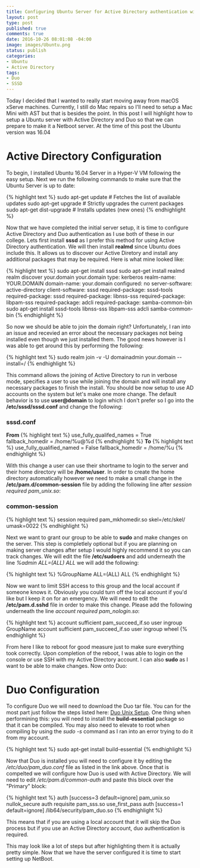 ```yaml
---
title: Configuring Ubuntu Server for Active Directory authentication with Duo
layout: post
type: post
published: true
comments: true
date: 2016-10-26 08:01:08 -04:00
image: images/Ubuntu.png
status: publish
categories:
- Ubuntu
- Active Directory
tags:
- Duo
- SSSD
---
```


Today I decided that I wanted to really start moving away from macOS xServe machines. Currently, I still do Mac repairs so I'll need to setup a Mac Mini with AST but that is besides the point. In this post I will highlight how to setup a Ubuntu server with Active Directory and Duo so that we can prepare to make it a Netboot server. At the time of this post the Ubuntu version was 16.04

# Active Directory Configuration

To begin, I installed Ubuntu 16.04 Server in a Hyper-V VM following the easy setup. Next we run the following commands to make sure that the Ubuntu Server is up to date:

{% highlight text %}
sudo apt-get update        # Fetches the list of available updates
sudo apt-get upgrade       # Strictly upgrades the current packages
sudo apt-get dist-upgrade  # Installs updates (new ones)
{% endhighlight %}

Now that we have completed the initial server setup, it is time to configure Active Directory and Duo authentication as I use both of these in our college. Lets first install **sssd** as I prefer this method for using Active Directory authentication. We will then install **realmd** since Ubuntu does include this. It allows us to discover our Active Diretory and install any additional packages that may be required. Here is what mine looked like:

{% highlight text %}
sudo apt-get install sssd
sudo apt-get install realmd
realm discover your.domain
your.domain
   type: kerberos
   realm-name: YOUR.DOMAIN
   domain-name: your.domain
   configured: no
   server-software: active-directory
   client-software: sssd
   required-package: sssd-tools
   required-package: sssd
   required-package: libnss-sss
   required-package: libpam-sss
   required-package: adcli
   required-package: samba-common-bin
sudo apt-get install sssd-tools libnss-sss libpam-sss adcli samba-common-bin
{% endhighlight %}

So now we should be able to join the domain right? Unfortunately, I ran into an issue and recevied an error about the necessary packages not being installed even though we just installed them. The good news however is I was able to get around this by performing the following:

{% highlight text %}
sudo realm join -v -U domainadmin your.domain --install=/
{% endhighlight %}

This command allows the joining of Active Directory to run in verbose mode, specifies a user to use while joining the domain and will install any necessary packages to finish the install. You should be now setup to use AD accounts on the system but let's make one more change. The default behavior is to use **user@domain** to login which I don't prefer so I go into the **/etc/sssd/sssd.conf** and change the following:

### sssd.conf

**From**
{% highlight text %}
use_fully_qualifed_names = True
fallback_homedir = /home/%u@%d
{% endhighlight %}
**To**
{% highlight text %}
use_fully_qualified_named = False
fallback_homedir = /home/%u
{% endhighlight %}

With this change a user can use their shortname to login to the server and their home directory will be **/home/user**. In order to create the home directory automatically however we need to make a small change in the **/etc/pam.d/common-session** file by adding the following line after *session required pam_unix.so*:

### common-session
{% highlight text %}
session    required    pam_mkhomedir.so skel=/etc/skel/ umask=0022
{% endhighlight %}

Next we want to grant our group to be able to **sudo** and make changes on the server. This step is completlely optional but if you are planning on making server changes after setup I would highly recommend it so you can track changes. We will edit the file **/etc/sudoers** and add underneath the line *%admin ALL=(ALL) ALL* we will add the following:

{% highlight text %}
%GroupName ALL=(ALL) ALL
{% endhighlight %}

Now we want to limit SSH access to this group and the local account if someone knows it. Obviously you could turn off the local account if you'd like but I keep it on for an emergency. We will need to edit the **/etc/pam.d.sshd** file in order to make this change. Please add the following underneath the line *account required pam_nologin.so*:

{% highlight text %}
account    sufficient   pam_succeed_if.so user ingroup GroupName
account    sufficient   pam_succeed_if.so user ingroup wheel
{% endhighlight %}

From here I like to reboot for good measure just to make sure everything took correctly. Upon completion of the reboot, I was able to login on the console or use SSH with my Active Directory account. I can also **sudo** as I want to be able to make changes. Now onto Duo:

# Duo Configuration

To configure Duo we will need to download the Duo tar file. You can for the most part just follow the steps listed here: [Duo Unix Setup]('https://duo.com/docs/duounix' "Duo Unix Setup"). One thing when performining this: you will need to install the **build-essential** package so that it can be compiled. You may also need to elevate to root when compiling by using the *sudo -s* command as I ran into an error trying to do it from my account.

{% highlight text %}
sudo apt-get install build-essential
{% endhighlight %}

Now that Duo is installed you will need to configure it by editing the */etc/duo/pam_duo.conf* file as listed in the link above. Once that is compelted we will configure how Duo is used with Active Directory. We will need to edit */etc/pam.d/common-auth* and paste this block over the "Primary" block:

{% highlight text %}
auth    [success=3 default=ignore]      pam_unix.so nullok_secure
auth    requisite                       pam_sss.so use_first_pass
auth    [success=1 default=ignore]      /lib64/security/pam_duo.so
{% endhighlight %}

This means that if you are using a local account that it will skip the Duo process but if you use an Active Directory account, duo authentication is required.

This may look like a lot of steps but after highlighting them it is actually pretty simple. Now that we have the server configured it is time to start setting up NetBoot.


